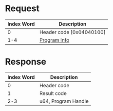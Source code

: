 # Request

| Index Word | Description                                                |
|------------|------------------------------------------------------------|
| 0          | Header code \[0x04040100\]                                 |
| 1-4        | [Program Info](Filesystem_services#ProgramInfo "wikilink") |

# Response

| Index Word | Description         |
|------------|---------------------|
| 0          | Header code         |
| 1          | Result code         |
| 2-3        | u64, Program Handle |